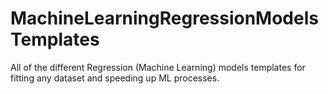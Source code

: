 # MachineLearningRegressionModelsTemplates
All of the different Regression (Machine Learning) models templates for fitting any dataset and speeding up ML processes.
